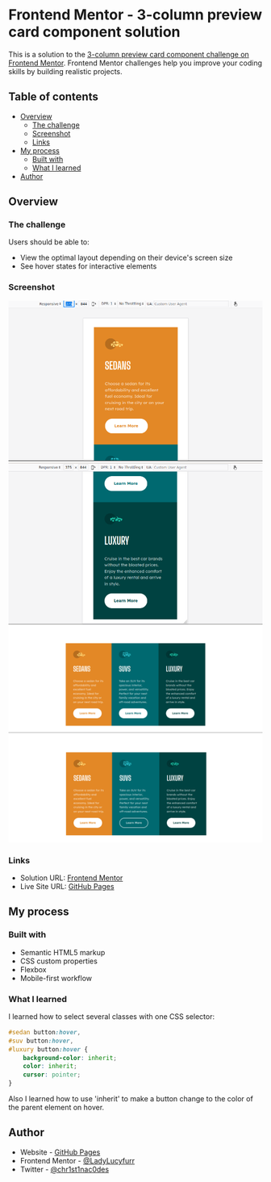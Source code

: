 # Frontend Mentor - 3-column preview card component solution

This is a solution to the [3-column preview card component challenge on Frontend Mentor](https://www.frontendmentor.io/challenges/3column-preview-card-component-pH92eAR2-). Frontend Mentor challenges help you improve your coding skills by building realistic projects. 

## Table of contents

- [Overview](#overview)
  - [The challenge](#the-challenge)
  - [Screenshot](#screenshot)
  - [Links](#links)
- [My process](#my-process)
  - [Built with](#built-with)
  - [What I learned](#what-i-learned)
- [Author](#author)

## Overview

### The challenge

Users should be able to:

- View the optimal layout depending on their device's screen size
- See hover states for interactive elements

### Screenshot

![Mobile 1 of 2](./screenshots/preview-card-mobile1.png)
![Mobile 2 of 2](./screenshots/preview-card-mobile2.png)
![Desktop](./screenshots/preview-card-desktop.png)
![Hover](./screenshots/preview-card-hover.png)

### Links

- Solution URL: [Frontend Mentor](https://www.frontendmentor.io/solutions/responsive-preview-card-semantic-html-media-query-C_tQQMqkNz)
- Live Site URL: [GitHub Pages](https://teenabobeena.github.io/3-column-preview-card-component-main/index.html)

## My process

### Built with

- Semantic HTML5 markup
- CSS custom properties
- Flexbox
- Mobile-first workflow

### What I learned

I learned how to select several classes with one CSS selector:

```css
#sedan button:hover,
#suv button:hover,
#luxury button:hover {
    background-color: inherit;
    color: inherit;
    cursor: pointer;
}
```
Also I learned how to use 'inherit' to make a button change to the color of the parent element on hover.

## Author

- Website - [GitHub Pages](https://teenabobeena.github.io)
- Frontend Mentor - [@LadyLucyfurr](https://www.frontendmentor.io/profile/ladylucyfurr)
- Twitter - [@chr1st1nac0des](https://www.twitter.com/chr1st1nac0des)
